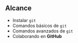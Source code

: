 ## Alcance

- Instalar `git`
- Comandos básicos de `git`
- Comandos avanzados de `git`
- Colaborando en **GitHub**
